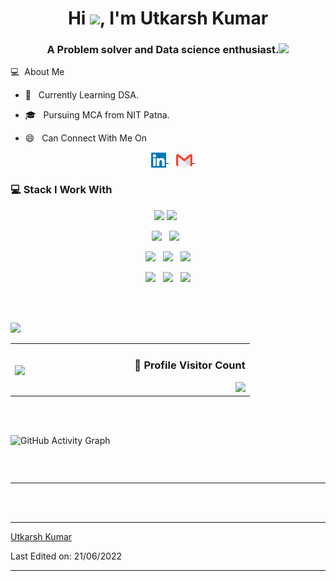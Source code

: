 <h1 align="center">Hi <img src="https://media.giphy.com/media/hvRJCLFzcasrR4ia7z/giphy.gif" width="28">, I'm Utkarsh Kumar</h1>
<h3 align="center">A Problem solver and Data science enthusiast.<img src="https://media.giphy.com/media/WUlplcMpOCEmTGBtBW/giphy.gif" width="30"></h3


### 💻 &nbsp;About Me 

- 🤔 &nbsp; Currently Learning DSA.
- 🎓 &nbsp; Pursuing MCA from NIT Patna.
- 😄 &nbsp; Can Connect With Me On</b></h3>
 
  <p align="center">
  <a href="https://www.linkedin.com/in/utkarsh-mishra-4b114b21a/" target="_blank">
    <img align="center" alt="Utkarsh Kumar | Linkedin" width="24px" src="https://github.com/SatYu26/SatYu26/blob/master/Assets/Linkedin.svg" />
  </a> &nbsp;&nbsp;
  <a href="mailto:utkarshmishra2306@gmail.com" >
    <img align="center" alt="Utkarsh Kumar | Gmail" width="26px" src="https://github.com/SatYu26/SatYu26/blob/master/Assets/Gmail.svg" />
  </a> &nbsp;&nbsp;
  
  <p>





### 💻 Stack I Work With

<p  align="center">

<img src="https://img.shields.io/badge/jupyter-F3631D.svg?&style=for-the-badge&logo=jupyter&logoColor=white" height="25"/>
  

<img src="https://camo.githubusercontent.com/202a58d250ff1d21ee70433e0070b55f8fed747f8883c1750742aa791b1ad871/68747470733a2f2f696d672e736869656c64732e696f2f62616467652f2d4769744875622d3035313232413f7374796c653d666c6174266c6f676f3d676974687562" height="25"/>  
  &nbsp;

  
  <p  align="center">

  
<img src="https://camo.githubusercontent.com/c8d13e1c596a6726b1da8475a9299fac133f95ef009083b48be01f975a44987e/68747470733a2f2f696d672e736869656c64732e696f2f62616467652f2d48544d4c2d3035313232413f7374796c653d666c6174266c6f676f3d48544d4c35" height="25"/>
  &nbsp;
<img src="https://img.shields.io/badge/anaconda-42B029.svg?&style=for-the-badge&logo=anaconda&logoColor=white" height="25"/>
  &nbsp;
 
 <p  align="center">

  
<img src="https://img.shields.io/badge/Python-3776AB?style=for-the-badge&logo=python&logoColor=white" height="25">
  &nbsp;

<img src="https://img.shields.io/badge/C-00599C?style=for-the-badge&logo=c&logoColor=white" height="25">
&nbsp;
  
  
  
<img src="https://img.shields.io/badge/C%2B%2B-00599C?style=for-the-badge&logo=c%2B%2B&logoColor=white" height="25">
</p>
<p align="center">

  <img src="https://img.shields.io/badge/MySQL-00000F?style=for-the-badge&logo=mysql&logoColor=white" height="25">
&nbsp;
    <img src="https://img.shields.io/badge/conda-342B029.svg?&style=for-the-badge&logo=anaconda&logoColor=white" height="25">
&nbsp;
  <img src="https://img.shields.io/badge/Visual_Studio_Code-0078D4?style=for-the-badge&logo=visual%20studio%20code&logoColor=white" height="25">

</p>
<br>








  <br>

  
<a href="https://github.com/404"><img src="https://user-images.githubusercontent.com/73097560/115834477-dbab4500-a447-11eb-908a-139a6edaec5c.gif"></a>
  
  
<table border="0" align="center">
<tr border="0">
<td width="50%" align="left">
  
  <img  align="center"  src="https://github-readme-stats.vercel.app/api?username=utkarshkumarmishra&theme=cobalt&show_icons=true&count_private=true" />
 

  
</td>
  
<td width="50%" align="right">
  <h3><b>📍 Profile Visitor Count</b></h3>
  <img src="https://profile-counter.glitch.me/utkarshkumarmishra/count.svg" />  </td>


</tr>
</table>
<br>
<br>
<table border="0" align="center">
<tr border="0">
 
![GitHub Activity Graph](https://activity-graph.herokuapp.com/graph?username=utkarshkumarmishra&bg_color=000000&color=4fff67&line=4fff67&point=ffffff&area=true&hide_border=true) </tr></td></table>








 <br> 
 
 <hr>
 
 <br>


  
<br>
  


    

------

[Utkarsh Kumar](https://github.com/utkarshkumarmishra)

Last Edited on: 21/06/2022


------

